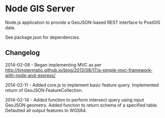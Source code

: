 Node GIS Server
============

Node.js application to provide a GeoJSON-based REST interface to PostGIS data.

See package.json for dependencies.

Changelog
---------
2014-02-08 - Began implementing MVC as per http://timstermatic.github.io/blog/2013/08/17/a-simple-mvc-framework-with-node-and-express/

2014-02-11 - Added core.js to implement basic feature query. Implemented return of GeoJSON FeatureCollection.

2014-02-14 - Added function to perform intersect query using input GeoJSON geometry. Added function to return schema of a specified table. Defaulted all output features to WGS84.
